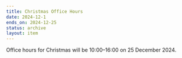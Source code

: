 ```yaml
---
title: Christmas Office Hours
date: 2024-12-1
ends_on: 2024-12-25
status: archive
layout: item
---
```


Office hours for Christmas will be 10:00–16:00 on 25 December 2024.
